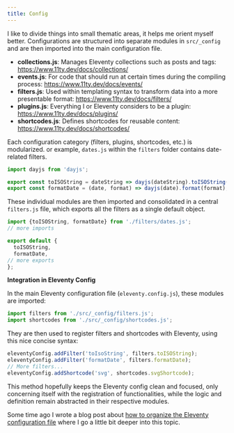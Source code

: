 ```yaml
---
title: Config
---
```


I like to divide things into small thematic areas, it helps me orient myself better. Configurations are structured into separate modules in `src/_config` and are then imported into the main configuration file.

- **collections.js**: Manages Eleventy collections such as posts and tags: https://www.11ty.dev/docs/collections/
- **events.js**: For code that should run at certain times during the compiling process: https://www.11ty.dev/docs/events/
- **filters.js**: Used within templating syntax to transform data into a more presentable format: https://www.11ty.dev/docs/filters/
- **plugins.js**: Everything I or Eleventy considers to be a plugin: https://www.11ty.dev/docs/plugins/
- **shortcodes.js**: Defines shortcodes for reusable content: https://www.11ty.dev/docs/shortcodes/

Each configuration category (filters, plugins, shortcodes, etc.) is modularized. or example, `dates.js` within the `filters` folder contains date-related filters.

```js
import dayjs from 'dayjs';

export const toISOString = dateString => dayjs(dateString).toISOString();
export const formatDate = (date, format) => dayjs(date).format(format);
```

These individual modules are then imported and consolidated in a central `filters.js` file, which exports all the filters as a single default object.

```js
import {toISOString, formatDate} from './filters/dates.js';
// more imports

export default {
  toISOString,
  formatDate,
// more exports
};

```

**Integration in Eleventy Config**

In the main Eleventy configuration file (`eleventy.config.js`), these modules are imported:

```js
import filters from './src/_config/filters.js';
import shortcodes from './src/_config/shortcodes.js';
```

They are then used to register filters and shortcodes with Eleventy, using this nice concise syntax:

```js
eleventyConfig.addFilter('toIsoString', filters.toISOString);
eleventyConfig.addFilter('formatDate', filters.formatDate);
// More filters...
eleventyConfig.addShortcode('svg', shortcodes.svgShortcode);
```

This method hopefully keeps the Eleventy config clean and focused, only concerning itself with the registration of functionalities, while the logic and definition remain abstracted in their respective modules.

Some time ago I wrote a blog post about [how to organize the Eleventy configuration file](https://www.lenesaile.com/en/blog/organizing-the-eleventy-config-file/) where I go a little bit deeper into this topic.